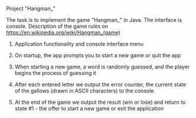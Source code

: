 
Project "Hangman_"

The task is to implement the game "Hangman_" in Java. The interface is console. Description of the game rules on https://en.wikipedia.org/wiki/Hangman_(game)

1. Application functionality and console interface menu

2. On startup, the app prompts you to start a new game or quit the app

3. When starting a new game, a word is randomly guessed, and the player begins the process of guessing it

4. After each entered letter we output the error counter, the current state of the gallows (drawn in ASCII characters) to the console

5. At the end of the game we output the result (win or lose) and return to state #1 - the offer to start a new game or exit the application
